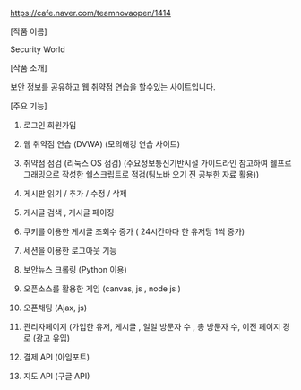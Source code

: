 https://cafe.naver.com/teamnovaopen/1414

[작품 이름]

Security World


[작품 소개]

보안 정보를 공유하고 웹 취약점 연습을 할수있는 사이트입니다.


[주요 기능]

1. 로그인 회원가입

2. 웹 취약점 연습 (DVWA)
   (모의해킹 연습 사이트)

3. 취약점 점검 (리눅스 OS 점검)
   (주요정보통신기반시설 가이드라인 참고하여 쉘프로그래밍으로 작성한 쉘스크립트로 점검(팀노바 오기 전 공부한 자료 활용))

4. 게시판 읽기 / 추가 / 수정 / 삭제

5. 게시글 검색 , 게시글 페이징

6. 쿠키를 이용한 게시글 조회수 증가 ( 24시간마다 한 유저당 1씩 증가)

7. 세션을 이용한 로그아웃 기능

8. 보안뉴스 크롤링 (Python 이용)

9. 오픈소스를 활용한 게임 (canvas, js , node js )

10. 오픈채팅 (Ajax, js)

11. 관리자페이지
     (가입한 유저, 게시글 , 일일 방문자 수 , 총 방문자 수,  이전 페이지 경로 (광고 유입)

12. 결제 API (아임포트)

13. 지도 API (구글 API)
